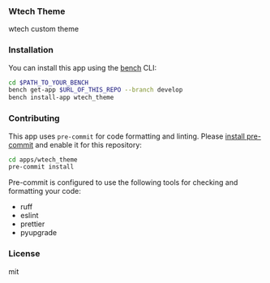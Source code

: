 ### Wtech Theme

wtech custom theme

### Installation

You can install this app using the [bench](https://github.com/frappe/bench) CLI:

```bash
cd $PATH_TO_YOUR_BENCH
bench get-app $URL_OF_THIS_REPO --branch develop
bench install-app wtech_theme
```

### Contributing

This app uses `pre-commit` for code formatting and linting. Please [install pre-commit](https://pre-commit.com/#installation) and enable it for this repository:

```bash
cd apps/wtech_theme
pre-commit install
```

Pre-commit is configured to use the following tools for checking and formatting your code:

- ruff
- eslint
- prettier
- pyupgrade

### License

mit
